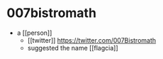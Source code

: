 # 007bistromath

- a [[person]]
  - [[twitter]] https://twitter.com/007Bistromath
  - suggested the name [[flagcia]]
